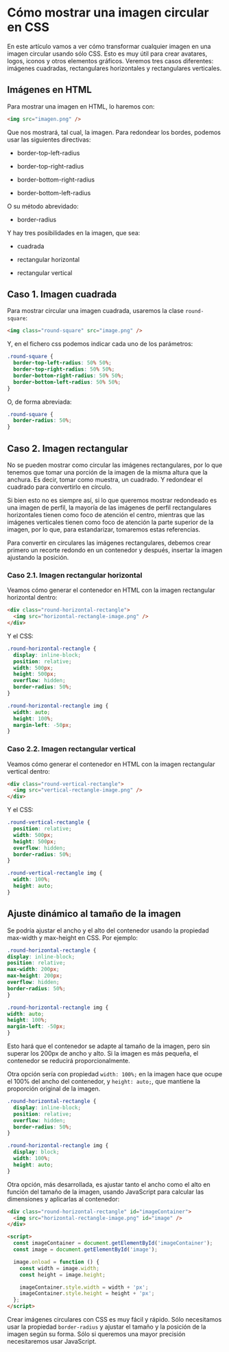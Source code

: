 # Cómo mostrar una imagen circular en CSS

En este artículo vamos a ver cómo transformar cualquier imagen en una imagen circular usando sólo CSS. Esto es muy útil para crear avatares, logos, iconos y otros elementos gráficos. Veremos tres casos diferentes: imágenes cuadradas, rectangulares horizontales y rectangulares verticales.

## Imágenes en HTML

Para mostrar una imagen en HTML, lo haremos con:

``` html
<img src="imagen.png" />
```

Que nos mostrará, tal cual, la imagen. Para redondear los bordes, podemos usar las siguientes directivas:

- border-top-left-radius

- border-top-right-radius

- border-bottom-right-radius

- border-bottom-left-radius

O su método abrevidado:

- border-radius

Y hay tres posibilidades en la imagen, que sea:

- cuadrada

- rectangular horizontal

- rectangular vertical

## Caso 1. Imagen cuadrada

Para mostrar circular una imagen cuadrada, usaremos la clase `round-square`:

``` html
<img class="round-square" src="image.png" />
```

Y, en el fichero css podemos indicar cada uno de los parámetros:

``` css
.round-square {
  border-top-left-radius: 50% 50%;
  border-top-right-radius: 50% 50%;
  border-bottom-right-radius: 50% 50%;
  border-bottom-left-radius: 50% 50%;
}
```

O, de forma abreviada:

``` css
.round-square {
  border-radius: 50%;
}
```

## Caso 2. Imagen rectangular

No se pueden mostrar como circular las imágenes rectangulares, por lo que tenemos que tomar una porción de la imagen de la misma altura que la anchura. Es decir, tomar como muestra, un cuadrado. Y redondear el cuadrado para convertirlo en círculo.

Si bien esto no es siempre así, si lo que queremos mostrar redondeado es una imagen de perfil, la mayoría de las imágenes de perfil rectangulares horizontales tienen como foco de atención el centro, mientras que las imágenes verticales tienen como foco de atención la parte superior de la imagen, por lo que, para estandarizar, tomaremos estas referencias.

Para convertir en circulares las imágenes rectangulares, debemos crear primero un recorte redondo en un contenedor y después, insertar la imagen ajustando la posición.

### Caso 2.1. Imagen rectangular horizontal

Veamos cómo generar el contenedor en HTML con la imagen rectangular horizontal dentro:

``` html
<div class="round-horizontal-rectangle">
  <img src="horizontal-rectangle-image.png" />
</div>
```

Y el CSS:

``` css
.round-horizontal-rectangle {
  display: inline-block;
  position: relative;
  width: 500px;
  height: 500px;
  overflow: hidden;
  border-radius: 50%;
}

.round-horizontal-rectangle img {
  width: auto;
  height: 100%;
  margin-left: -50px;
}
```

### Caso 2.2. Imagen rectangular vertical

Veamos cómo generar el contenedor en HTML con la imagen rectangular vertical dentro:

``` html
<div class="round-vertical-rectangle">
  <img src="vertical-rectangle-image.png" />
</div>
```

Y el CSS:

``` css
.round-vertical-rectangle {
  position: relative;
  width: 500px;
  height: 500px;
  overflow: hidden;
  border-radius: 50%;
}

.round-vertical-rectangle img {
  width: 100%;
  height: auto;
}
```

## Ajuste dinámico al tamaño de la imagen

Se podría ajustar el ancho y el alto del contenedor usando la propiedad max-width y max-height en CSS. Por ejemplo:

``` css
.round-horizontal-rectangle {
display: inline-block;
position: relative;
max-width: 200px;
max-height: 200px;
overflow: hidden;
border-radius: 50%;
}

.round-horizontal-rectangle img {
width: auto;
height: 100%;
margin-left: -50px;
}
```

Esto hará que el contenedor se adapte al tamaño de la imagen, pero sin superar los 200px de ancho y alto. Si la imagen es más pequeña, el contenedor se reducirá proporcionalmente.

Otra opción sería con propiedad `width: 100%;` en la imagen hace que ocupe el 100% del ancho del contenedor, y `height: auto;`, que mantiene la proporción original de la imagen.

``` css
.round-horizontal-rectangle {
  display: inline-block;
  position: relative;
  overflow: hidden;
  border-radius: 50%;
}

.round-horizontal-rectangle img {
  display: block;
  width: 100%;
  height: auto;
}
```

Otra opción, más desarrollada, es ajustar tanto el ancho como el alto en función del tamaño de la imagen, usando JavaScript para calcular las dimensiones y aplicarlas al contenedor:

``` html
<div class="round-horizontal-rectangle" id="imageContainer">
  <img src="horizontal-rectangle-image.png" id="image" />
</div>

<script>
  const imageContainer = document.getElementById('imageContainer');
  const image = document.getElementById('image');

  image.onload = function () {
    const width = image.width;
    const height = image.height;

    imageContainer.style.width = width + 'px';
    imageContainer.style.height = height + 'px';
  };
</script>
```

Crear imágenes circulares con CSS es muy fácil y rápido. Sólo necesitamos usar la propiedad `border-radius` y ajustar el tamaño y la posición de la imagen según su forma. Sólo si queremos una mayor precisión necesitaremos usar JavaScript.
